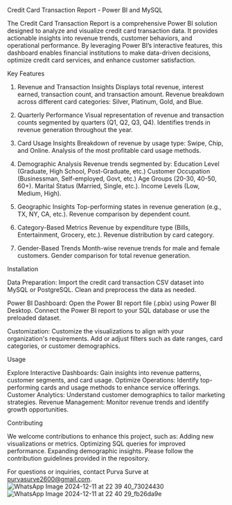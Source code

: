 Credit Card Transaction Report - Power BI and MySQL

The Credit Card Transaction Report is a comprehensive Power BI solution designed to analyze and visualize credit card transaction data. It provides actionable insights into revenue trends, customer behaviors, and operational performance. By leveraging Power BI’s interactive features, this dashboard enables financial institutions to make data-driven decisions, optimize credit card services, and enhance customer satisfaction.

Key Features

1. Revenue and Transaction Insights
   Displays total revenue, interest earned, transaction count, and transaction amount.
   Revenue breakdown across different card categories: Silver, Platinum, Gold, and Blue.

2. Quarterly Performance
   Visual representation of revenue and transaction counts segmented by quarters (Q1, Q2, Q3, Q4).
   Identifies trends in revenue generation throughout the year.
   
3. Card Usage Insights
   Breakdown of revenue by usage type: Swipe, Chip, and Online.
   Analysis of the most profitable card usage methods.
   
4. Demographic Analysis
   Revenue trends segmented by:
      Education Level (Graduate, High School, Post-Graduate, etc.)
      Customer Occupation (Businessman, Self-employed, Govt, etc.)
      Age Groups (20-30, 40-50, 60+).
      Marital Status (Married, Single, etc.).
      Income Levels (Low, Medium, High).
   
5. Geographic Insights
   Top-performing states in revenue generation (e.g., TX, NY, CA, etc.).
   Revenue comparison by dependent count.
   
6. Category-Based Metrics
   Revenue by expenditure type (Bills, Entertainment, Grocery, etc.).
   Revenue distribution by card category.
   
7. Gender-Based Trends
   Month-wise revenue trends for male and female customers.
   Gender comparison for total revenue generation.
   
Installation

Data Preparation:
Import the credit card transaction CSV dataset into MySQL or PostgreSQL.
Clean and preprocess the data as needed.

Power BI Dashboard:
Open the Power BI report file (.pbix) using Power BI Desktop.
Connect the Power BI report to your SQL database or use the preloaded dataset.

Customization:
Customize the visualizations to align with your organization's requirements.
Add or adjust filters such as date ranges, card categories, or customer demographics.

Usage

Explore Interactive Dashboards: Gain insights into revenue patterns, customer segments, and card usage.
Optimize Operations: Identify top-performing cards and usage methods to enhance service offerings.
Customer Analytics: Understand customer demographics to tailor marketing strategies.
Revenue Management: Monitor revenue trends and identify growth opportunities.

Contributing

We welcome contributions to enhance this project, such as:
  Adding new visualizations or metrics.
  Optimizing SQL queries for improved performance.
  Expanding demographic insights.
  Please follow the contribution guidelines provided in the repository.

For questions or inquiries, contact Purva Surve at purvasurve2600@gmail.com.
![WhatsApp Image 2024-12-11 at 22 39 40_73024430](https://github.com/user-attachments/assets/422a4648-f19c-45bd-8de7-830ee13e4727)
![WhatsApp Image 2024-12-11 at 22 40 29_fb26da9e](https://github.com/user-attachments/assets/2d5642f1-f040-4431-869e-864df34f02b3)
